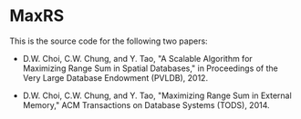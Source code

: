 # MaxRS
This is the source code for the following two papers:


* D.W. Choi, C.W. Chung, and Y. Tao, "A Scalable Algorithm for Maximizing Range Sum in Spatial Databases," in Proceedings of the Very Large Database Endowment (PVLDB), 2012.

* D.W. Choi, C.W. Chung, and Y. Tao, "Maximizing Range Sum in External Memory," ACM Transactions on Database Systems (TODS), 2014. 
